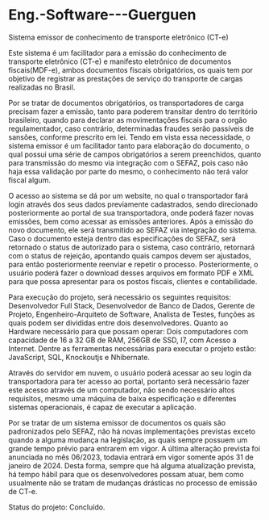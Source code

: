 # Eng.-Software---Guerguen

Sistema emissor de conhecimento de transporte eletrônico (CT-e)

Este sistema é um facilitador para a emissão do conhecimento de transporte eletrônico (CT-e) e manifesto eletrônico de documentos fiscais(MDF-e), ambos documentos fiscais obrigatórios, os quais tem por objetivo de registrar as prestações de serviço do transporte de cargas realizadas no Brasil.

Por se tratar de documentos obrigatórios, os transportadores de carga precisam fazer a emissão, tanto para poderem transitar dentro do território brasileiro, quando para declarar as movimentações fiscais para o orgão regulamentador, caso contrário, determinadas fraudes serão passíveis de sansões, conforme prescrito em lei.
Tendo em vista essa necessidade, o sistema emissor é um facilitador tanto para elaboração do documento, o qual possui uma série de campos obrigatórios a serem preenchidos, quanto para transmissão do mesmo via integração com o SEFAZ, pois caso não haja essa validação por parte do mesmo, o conhecimento não terá valor fiscal algum. 

O acesso ao sistema se dá por um website, no qual o transportador fará login através dos seus dados previamente cadastrados, sendo direcionado posteriormente ao portal de sua transportadora, onde poderá fazer novas emissões, bem como acessar as emissões anteriores. Após a emissão do novo documento, ele será transmitido ao SEFAZ via integração do sistema. 
Caso o documento esteja dentro das especificações do SEFAZ, será retornado o status de autorizado para o sistema, caso contrário, retornará com o status de rejeição, apontando quais campos devem ser ajustados, para então posteriormente reenviar e repetir o processo. Posteriormente, o usuário poderá fazer o download desses arquivos em formato PDF e XML para que possa apresentar para os postos fiscais, clientes e contabilidade.

Para execução do projeto, será necessário os seguintes requisitos:
Desenvolvedor Full Stack, Desenvolvedor de Banco de Dados, Gerente de Projeto, Engenheiro-Arquiteto de Software, Analista de Testes, funções as quais podem ser divididas entre dois desenvolvedores. Quanto ao Hardware necessário para que possam operar: Dois computadores com capacidade de 16 a 32 GB de RAM, 256GB de SSD, I7, com Acesso a Internet. Dentre as ferramentas necessárias para executar o projeto estão: JavaScript, SQL, Knockoutjs e Nhibernate.

Através do servidor em nuvem, o usuário poderá acessar ao seu login da transportadora para ter acesso ao portal, portanto será necessário fazer este acesso através de um computador, não sendo necessário altos requisitos, mesmo uma máquina de baixa especificação e diferentes sistemas operacionais, é capaz de executar a aplicação.

Por se tratar de um sistema emissor de documentos os quais são padronizados pelo SEFAZ, não há novas implementações previstas exceto quando a alguma mudança na legislação, as quais sempre possuem um grande tempo prévio para entrarem em vigor. A última alteração prevista foi anunciada no mês 06/2023, todavia entrará em vigor somente após 31 de janeiro de 2024. Desta forma, sempre que há alguma atualização prevista, há tempo  hábil para que os desenvolvedores possam atuar, bem como usualmente não se tratam de mudanças drásticas no processo de emissão de CT-e.

Status do projeto: Concluído.
